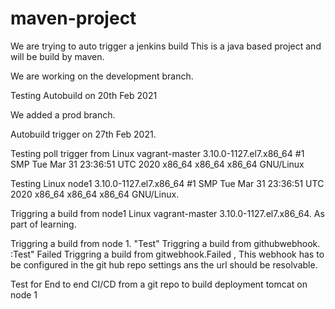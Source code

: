 # maven-project
We are trying to auto trigger a jenkins build
This is a java based project and will be build by maven.

We are working on the development branch.

Testing Autobuild on 20th Feb 2021

We added a prod branch.

Autobuild trigger on 27th Feb 2021.

Testing poll trigger from Linux vagrant-master 3.10.0-1127.el7.x86_64 #1 SMP Tue Mar 31 23:36:51 UTC 2020 x86_64 x86_64 x86_64 GNU/Linux

Testing Linux node1 3.10.0-1127.el7.x86_64 #1 SMP Tue Mar 31 23:36:51 UTC 2020 x86_64 x86_64 x86_64 GNU/Linux.

Triggring a build from node1 Linux vagrant-master 3.10.0-1127.el7.x86_64. As part of learning.

Triggring a build from node 1. "Test"
Triggring a build from githubwebhook. :Test" Failed 
Triggring a build from gitwebhook.Failed , This webhook has to be configured in the git hub repo settings ans the url should be resolvable.

Test for End to end CI/CD from a git repo to build deployment tomcat on node 1
